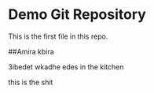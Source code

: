 # Demo Git Repository

This is the first file in this repo.

##Amira kbira

3ibedet wkadhe edes in the kitchen

this is the shit
